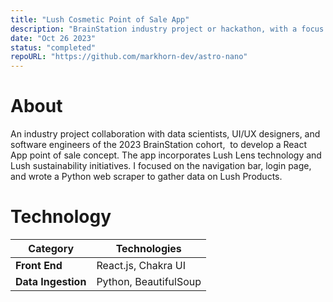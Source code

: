 ```yaml
---
title: "Lush Cosmetic Point of Sale App"
description: "BrainStation industry project or hackathon, with a focus on front end development, collaborating with data scientists, UI/UX designers, and software engineers 2023 cohorts to develop a conceptual point of sale app."
date: "Oct 26 2023"
status: "completed"
repoURL: "https://github.com/markhorn-dev/astro-nano"
---
```


# About
An industry project collaboration with data scientists, UI/UX designers, and software engineers of the 2023 BrainStation cohort,  to develop a React App point of sale concept. 
The app incorporates Lush Lens technology and Lush sustainability initiatives. I focused on the navigation bar, login page, and wrote a Python web scraper to gather data on Lush Products.

# Technology
| Category            | Technologies               |
|---------------------|----------------------------|
| **Front End**       | React.js, Chakra UI        |
| **Data Ingestion**  | Python, BeautifulSoup      |
